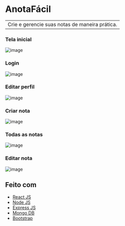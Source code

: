 # AnotaFácil
<table>
<tr>
<td>
  Crie e gerencie suas notas de maneira prática.
</td>
</tr>
</table>

### Tela inicial

![image](https://github.com/deev-anderson/anota-facil/assets/160505511/9c0c398f-f986-439b-845e-8b394c008de3)

### Login

![image](https://github.com/deev-anderson/anota-facil/assets/160505511/a496996b-8f1c-46ba-9378-37fd7c6b6dba)


### Editar perfil

![image](https://github.com/deev-anderson/anota-facil/assets/160505511/b447a1e7-ba84-4652-9aea-873009f102ce)


### Criar nota

![image](https://github.com/deev-anderson/anota-facil/assets/160505511/0fa96a48-9f3e-4952-9b74-6ce87e2a78f5)


### Todas as notas

![image](https://github.com/deev-anderson/anota-facil/assets/160505511/cef8d76a-16a7-4485-9c62-86c00ea4953b)


### Editar nota

![image](https://github.com/deev-anderson/anota-facil/assets/160505511/28369b81-f93d-41d2-abb6-975712772a88)


## Feito com

- [React JS](https://reactjs.org/)
- [Node JS](https://nodejs.org/) 
- [Express JS](https://expressjs.com/)
- [Mongo DB](https://www.mongodb.com/)
- [Bootstrap](http://getbootstrap.com/)
